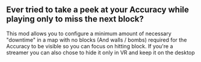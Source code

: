 ## Ever tried to take a peek at your Accuracy while playing only to miss the next block?

This mod allows you to configure a minimum amount of necessary "downtime" in a map with no blocks (And walls / bombs) required for the Accuracy to be visible so you can focus on hitting block. If you're a streamer you can also chose to hide it only in VR and keep it on the desktop
